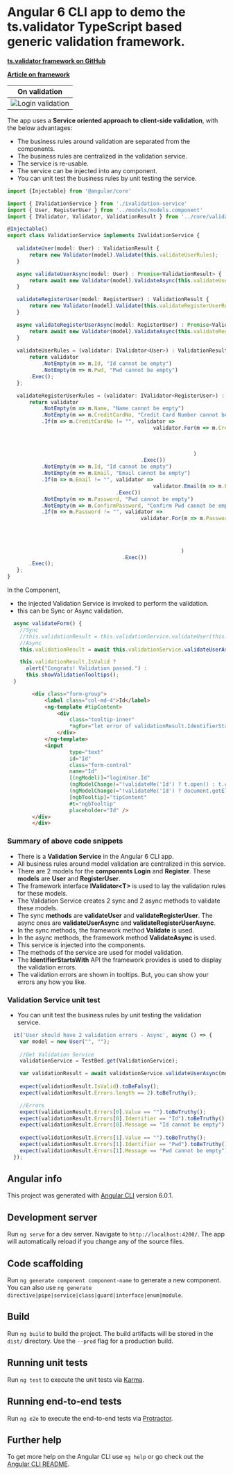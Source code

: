 # Angular 6 CLI app to demo the ts.validator TypeScript based generic validation framework.

[**ts.validator framework on GitHub**](https://github.com/VeritasSoftware/ts.validator)

[**Article on framework**](https://www.c-sharpcorner.com/article/ts-validator-typescript-based-generic-validation-framework/)

| On validation |
| --- |
| ![Login validation](https://github.com/VeritasSoftware/ts-validator-app-angular6/blob/master/src/Login_2.jpg) | 

The app uses a **Service oriented approach to client-side validation**, with the below advantages:

*   The business rules around validation are separated from the components.
*   The business rules are centralized in the validation service.
*   The service is re-usable.
*   The service can be injected into any component. 
*   You can unit test the business rules by unit testing the service.

 ```typescript
import {Injectable} from '@angular/core'

import { IValidationService } from './ivalidation-service'
import { User, RegisterUser } from '../models/models.component'
import { IValidator, Validator, ValidationResult } from '../core/validate';

@Injectable()
export class ValidationService implements IValidationService {
    
    validateUser(model: User) : ValidationResult {
        return new Validator(model).Validate(this.validateUserRules);
    }  

    async validateUserAsync(model: User) : Promise<ValidationResult> {
        return await new Validator(model).ValidateAsync(this.validateUserRules);        
    }

    validateRegisterUser(model: RegisterUser) : ValidationResult {
        return new Validator(model).Validate(this.validateRegisterUserRules);
    }

    async validateRegisterUserAsync(model: RegisterUser) : Promise<ValidationResult> {
        return await new Validator(model).ValidateAsync(this.validateRegisterUserRules);
    }
    
    validateUserRules = (validator: IValidator<User>) : ValidationResult => {
        return validator 
            .NotEmpty(m => m.Id, "Id cannot be empty")
            .NotEmpty(m => m.Pwd, "Pwd cannot be empty")
        .Exec();
    };

    validateRegisterUserRules = (validator: IValidator<RegisterUser>) : ValidationResult => {
        return validator
            .NotEmpty(m => m.Name, "Name cannot be empty")
            .NotEmpty(m => m.CreditCardNo, "Credit Card Number cannot be empty")                    
            .If(m => m.CreditCardNo != "", validator =>
                                                validator.For(m => m.CreditCardNo, creditCardValidator =>
                                                                                        creditCardValidator.Length(13, 19, "Credit Card Number length is invalid")
                                                                                                           .CreditCard("Credit Card Number is invalid")
                                                                                    .Exec()
                                                             )                                                                
                                            .Exec())
            .NotEmpty(m => m.Id, "Id cannot be empty")
            .NotEmpty(m => m.Email, "Email cannot be empty")
            .If(m => m.Email != "", validator =>
                                                validator.Email(m => m.Email, "Email is invalid")
                                    .Exec())
            .NotEmpty(m => m.Password, "Pwd cannot be empty")
            .NotEmpty(m => m.ConfirmPassword, "Confirm Pwd cannot be empty") 
            .If(m => m.Password != "", validator =>
                                            validator.For(m => m.Password, passwordValidator => 
                                                                                passwordValidator.Matches("(?=.*?[0-9])(?=.*?[a-z])(?=.*?[A-Z])", "Password strength is not valid")
                                                                                                 .Required((m, pwd) => pwd.length > 3, "Password length should be greater than 3") 
                                                                                                 .Required((m, pwd) => pwd == m.ConfirmPassword, "Password and Confirm Password are not the same")
                                                                          .Exec()
                                                         )
                                      .Exec())                    
        .Exec();
    };    
}
```

In the Component, 

*   the injected Validation Service is invoked to perform the validation. 
*   this can be Sync or Async validation.

```typescript
  async validateForm() {
    //Sync
    //this.validationResult = this.validationService.validateUser(this.loginUser);
    //Async
    this.validationResult = await this.validationService.validateUserAsync(this.loginUser);

    this.validationResult.IsValid ?
      alert("Congrats! Validation passed.") :
      this.showValidationTooltips();    
  }
```
```html
        <div class="form-group">
            <label class="col-md-4">Id</label>                  
            <ng-template #tipContent>
                <div 
                    class="tooltip-inner" 
                    *ngFor="let error of validationResult.IdentifierStartsWith('Id')">{{error.Message}}
                </div>
            </ng-template>
            <input 
                    type="text" 
                    id="Id" 
                    class="form-control" 
                    name="Id"                     
                    [(ngModel)]="loginUser.Id" 
                    (ngModelChange)="!validateMe('Id') ? t.open() : t.close()" 
                    (ngModelChange)="!validateMe('Id') ? document.getElementById('Id').className = 'validation-success' : document.getElementById('Id').className = 'validation-failure'" 
                    [ngbTooltip]="tipContent" 
                    #t="ngbTooltip" 
                    placeholder="Id" />                  
        </div>                  
        </div>
```


### Summary of above code snippets

*   There is a **Validation Service** in the Angular 6 CLI app.
*   All business rules around model validation are centralized in this service.
*   There are 2 models for the **components** **Login** and **Register**. These **models** are **User** and **RegisterUser**.
*   The framework interface **IValidator\<T\>** is used to lay the validation rules for these models.
*   The Validation Service creates 2 sync and 2 async methods to validate these models. 
*   The sync **methods** are **validateUser** and **validateRegisterUser**. The async ones are **validateUserAsync** and **validateRegisterUserAsync**.
*   In the sync methods, the framework method **Validate** is used.
*   In the async methods, the framework method **ValidateAsync** is used.
*   This service is injected into the components.
*   The methods of the service are used for model validation.
*   The **IdentifierStartsWith** API the framework provides is used to display the validation errors.
*   The validation errors are shown in tooltips. But, you can show your errors any how you like.

### Validation Service unit test

*   You can unit test the business rules by unit testing the validation service.

```typescript
  it('User should have 2 validation errors - Async', async () => {
    var model = new User("", "");
    
    //Get Validation Service
    validationService = TestBed.get(ValidationService);

    var validationResult = await validationService.validateUserAsync(model);
    
    expect(validationResult.IsValid).toBeFalsy();
    expect(validationResult.Errors.length == 2).toBeTruthy();

    //Errors
    expect(validationResult.Errors[0].Value == "").toBeTruthy();
    expect(validationResult.Errors[0].Identifier == "Id").toBeTruthy();
    expect(validationResult.Errors[0].Message == "Id cannot be empty").toBeTruthy();
    
    expect(validationResult.Errors[1].Value == "").toBeTruthy();
    expect(validationResult.Errors[1].Identifier == "Pwd").toBeTruthy();
    expect(validationResult.Errors[1].Message == "Pwd cannot be empty").toBeTruthy();
  }); 
```


## Angular info

This project was generated with [Angular CLI](https://github.com/angular/angular-cli) version 6.0.1.

## Development server

Run `ng serve` for a dev server. Navigate to `http://localhost:4200/`. The app will automatically reload if you change any of the source files.

## Code scaffolding

Run `ng generate component component-name` to generate a new component. You can also use `ng generate directive|pipe|service|class|guard|interface|enum|module`.

## Build

Run `ng build` to build the project. The build artifacts will be stored in the `dist/` directory. Use the `--prod` flag for a production build.

## Running unit tests

Run `ng test` to execute the unit tests via [Karma](https://karma-runner.github.io).

## Running end-to-end tests

Run `ng e2e` to execute the end-to-end tests via [Protractor](http://www.protractortest.org/).

## Further help

To get more help on the Angular CLI use `ng help` or go check out the [Angular CLI README](https://github.com/angular/angular-cli/blob/master/README.md).
